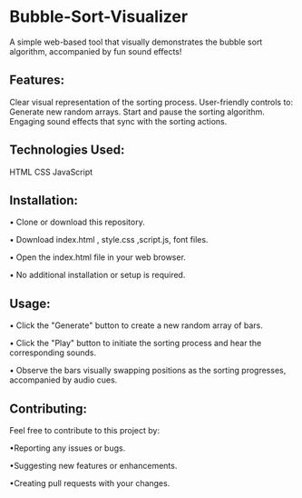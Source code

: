 # Bubble-Sort-Visualizer
A simple web-based tool that visually demonstrates the bubble sort algorithm, accompanied by fun sound effects!

## Features:

Clear visual representation of the sorting process.
User-friendly controls to:
Generate new random arrays.
Start and pause the sorting algorithm.
Engaging sound effects that sync with the sorting actions.
## Technologies Used:

HTML
CSS
JavaScript
## Installation:

• Clone or download this repository.

• Download index.html , style.css ,script.js, font files.

• Open the index.html file in your web browser.

• No additional installation or setup is required.
## Usage:

• Click the "Generate" button to create a new random array of bars.

• Click the "Play" button to initiate the sorting process and hear the corresponding sounds.

• Observe the bars visually swapping positions as the sorting progresses, accompanied by audio cues.
## Contributing:

Feel free to contribute to this project by:

•Reporting any issues or bugs.

•Suggesting new features or enhancements.

•Creating pull requests with your changes.
